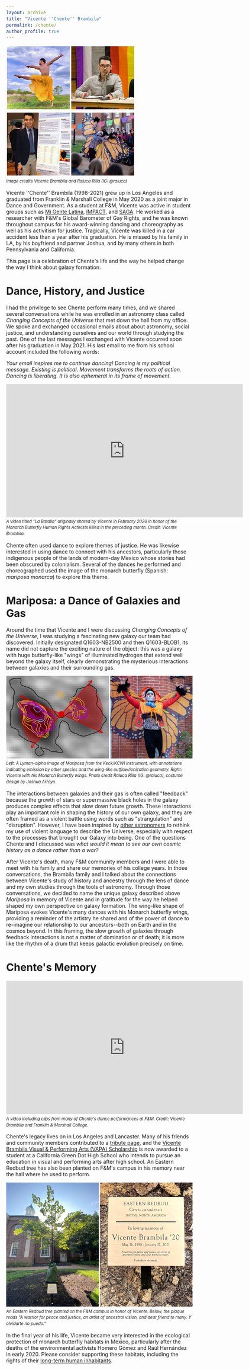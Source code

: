 ```yaml
---
layout: archive
title: "Vicente ''Chente'' Brambila"
permalink: /chente/
author_profile: true
---
```

<!--
<img src="../images/vicente-leaping-250.jpeg">
# Vicente ''Chente'' Brambila
-->

<div style="line-height: 1.5em; font-size: 0.8em; font-style: italic;">
<!--   <img style="border:2px solid white" src="../images/vicente-leaping-175sq.jpg" width=175 alt='Vicente leaps into the sky with outstretched limbs'><img style="border:2px solid white" src="../images/vicente-barometer-175sq.jpeg" width=175 alt='Vicente speaks at a panel about the Global Barometer of Gay Rights'><img style="border:2px solid white" src="../images/vicente-poster-175sq.jpeg" width=175 alt="Vicente presents a research poster while wearing a blazer and tie"><img style="border:2px solid white" src="../images/vicente-diadelosmuertos-175sq.jpeg" width=175 alt='Vicente wears skeleton makeup and extends his butterfly wings before a crowd.'><br> -->
<img src="../images/vicente-leaping-barometer.png" alt='Vicente leaps into the sky with outstretched limbs / Vicente speaks at a panel about the Global Barometer of Gay Rights'><img src="../images/vicente-poster-diadelosmuertos.png" alt='Vicente presents a research poster while wearing a blazer and tie / Vicente wears skeleton makeup and extends his butterfly wings before a crowd.'><br>
Image credits Vicente Brambila and Raluca Rilla (IG: @raluca)</div>


Vicente ''Chente'' Brambila (1998-2021) grew up in Los Angeles and graduated from Franklin & Marshall College in May 2020 as a joint 
major in Dance and Government. As a student at F&M, Vicente was active in student groups such 
as [Mi Gente Latina](https://www.fandm.edu/campus-life/clubs/mi-gente-latina), [IMPACT](https://www.fandm.edu/campus-life/clubs/i-m-p-a-c-t), and [SAGA](https://www.fandm.edu/campus-life/clubs/lgbta). He worked as a researcher with F&M's Global Barometer of 
Gay Rights, and he was known throughout campus for his award-winning dancing and choreography as
well as his activitism for justice. Tragically, Vicente was killed in a car accident less than a year after his graduation. He is missed by his family in
LA, by his boyfriend and partner Joshua, and by many others in both Pennsylvania and California.

This page is a celebration of Chente's life and the way he helped change the way I think about galaxy formation.

<!-- &nbsp; -->

# Dance, History, and Justice

I had the privilege to see Chente perform many times, and we shared several conversations while he was enrolled in an 
astronomy class called *Changing Concepts of the Universe* that met down the hall from my office. We spoke and exchanged 
occasional emails about about astronomy, social justice, and understanding ourselves and our world through studying the past. 
One of the last messages I exchanged with Vicente occurred soon after his graduation in May 2021.
His last email to me from his school account included the following words:

*Your email inspires me to continue dancing! Dancing is my political message. Existing is political. Movement transforms the roots of action. Dancing is liberating. It is also ephemeral in its frame of movement.*

<iframe title="vimeo-player" src="https://player.vimeo.com/video/647135818?h=42940e60d2" width="640" height="360" frameborder="0" allowfullscreen></iframe>
<!-- <sub><i>A video titled "La Batalla" originally shared by Vicente in February 2020 in honor of the Monarch Butterfly Human Rights Activists killed in the preceding month. Credit: Vicente Brambila.</i></sub> -->
<div style="line-height: 1.5em; font-size: 0.8em; font-style: italic;">A video titled "La Batalla" originally shared by Vicente in February 2020 in honor of the Monarch Butterfly Human Rights Activists killed in the preceding month. Credit: Vicente Brambila.</div>

Chente often used dance to explore themes of justice. He was likewise interested in 
using dance to connect with his ancestors, particularly those indigenous people of the lands of modern-day Mexico whose stories had been
obscured by colonialism. Several of the dances he performed and choreographed used the image of the monarch 
butterfly (Spanish: *mariposa monarca*) to explore this theme.



# Mariposa: a Dance of Galaxies and Gas

Around the time that Vicente and I were discussing *Changing Concepts of the Universe*, I was studying a fascinating new galaxy our 
team had discovered. 
Initially designated Q1603-NB2500 and then Q1603-BLOB1, its name did not capture the exciting nature of the object: this was a galaxy with 
huge butterfly-like "wings" of illuminated hydrogen that extend well beyond the galaxy itself, clearly demonstrating the mysterious 
interactions between galaxies and their surrounding gas.

<!-- <img src="../images/mariposa-annotated-crop-310.png" alt="A diagram showing Mariposa, a galaxy with two wings displayed as colored contours" style="border:2px solid white" width=387><img src="../images/vicente-wings-richards-310.jpeg" alt='Chente holding his wings out to the side in a similar shape to Mariposa' style="border:2px solid white" width=309><br> -->
<!-- <img src="../images/mariposa-annotated-crop-310.png" alt="A diagram showing Mariposa, a galaxy with two wings displayed as colored contours" style="border:2px solid white"><img src="../images/vicente-wings-richards-310.jpeg" alt='Chente holding his wings out to the side in a similar shape to Mariposa' style="border:2px solid white"><br> -->

<!-- <div style="text-align: center;">
<img src="../images/mariposa-annotated-crop-310.png" alt="A diagram showing Mariposa, a galaxy with two wings displayed as colored contours" style="border:2px solid white" width=386><img src="../images/vicente-wings-rilla-310.jpeg" alt='Chente holding his wings out to the side in a similar shape to Mariposa' style="border:2px solid white" width=310><br>
<font style="line-height: 0.3em; font-size: 0.8em; font-style: italic;">Left: A Lyman-alpha image of Mariposa from the Keck/KCWI instrument, with annotations indicating emission by other species and the wing-like outflow/ionization geometry. Right: Chente with his Monarch Butterfly wings. Photo credit Raluca Rilla (IG: @raluca), costume design by Joshua Arroyo.</font>
</div>
 -->
<div style="line-height: 1.5em; font-size: 0.8em; font-style: italic;">
<img src="../images/mariposa-vicente-panels-gap.png" alt="A diagram showing Mariposa, a galaxy with two wings displayed as colored contours / Vicente holding his wings out to the side in a similar shape to Mariposa"><br>
Left: A Lyman-alpha image of Mariposa from the Keck/KCWI instrument, with annotations indicating emission by other species and the wing-like outflow/ionization geometry. Right: Vicente with his Monarch Butterfly wings. Photo credit Raluca Rilla (IG: @raluca), costume design by Joshua Arroyo.</font>
</div>


The interactions between galaxies and their gas is often called "feedback" because the growth of stars or supermassive black holes in the galaxy
produces complex effects that slow down future growth. These interactions play an important role in shaping the history of our own galaxy, and
they are often framed as a violent battle using words such as "strangulation" and "disruption". However, I have been inspired by [other astronomers](https://folklife.si.edu/magazine/intergalactic-pachamama-kichwa-cosmology-vs-western-astrophysics) to rethink my use of violent language to describe the Universe, especially with respect to the processes that brought our Galaxy into being. One of the questions Chente and I discussed was *what would it mean to see our own cosmic history as a dance rather than a war?* 

<!-- In conversation with Chente's family, we have decided to name the unique galaxy describe above 'Mariposa' in his memory  of Vicente and in honor of the ways that he shaped and our F&M community and my own perspective as a scientist.
   -->
After Vicente's death, many F&M community members and I were able to meet with his family and share our memories of his college years. In those
conversations, the Brambila family and I talked about the connections between Vicente's study of history and ancestry through the lens of 
dance and my own studies through the tools of astronomy. Through those conversations, we decided to name the unique galaxy described above *Mariposa* 
in memory of Vicente and in gratitude for the way he helped shaped my own perspective on galaxy formation. The wing-like shape of Mariposa evokes 
Vicente's many dances with his Monarch butterfly wings, providing a reminder of the artistry he shared and of the power of dance to re-imagine our 
relationship to our ancestors--both on Earth and in the cosmos beyond. In this framing, the slow growth of galaxies through feedback interactions is not
a matter of domination or of death; it is more like the rhythm of a drum that keeps galactic evolution precisely on time.

# Chente's Memory

<div style="line-height: 1.5em; font-size: 0.8em; font-style: italic;"><iframe title="vimeo-player" src="https://player.vimeo.com/video/503656676?h=2187b51823" width="640" height="360" frameborder="0" allowfullscreen></iframe>
A video including clips from many of Chente's dance performances at F&M. Credit: Vicente Brambila and Franklin & Marshall College.</div>

Chente's legacy lives on in Los Angeles and Lancaster. Many of his
friends and community members contributed to a [tribute page](https://www.kudoboard.com/boards/1Fg8RTXh), and the 
[Vicente Brambila Visual & Performing Arts (VAPA) Scholarship](https://www.amuanimo.org/studentscholarships) is now awarded to a student at 
a California Green Dot High School who intends to pursue an education in visual and performing arts after high school. An Eastern Redbud tree has also been planted on F&M's campus in his memory near the hall where he used to perform.

<div style="line-height: 1.5em; font-size: 0.8em; font-style: italic;">
<!-- <img src="../images/vicente-tree-350.jpeg" width="350"><img src="../images/vicente-plaque-350.png" width="350"> -->
<img src="../images/vicente-tree-plaque.png">
<br>
An Eastern Redbud tree planted on the F&M campus in honor of Vicente. Below, the plaque reads "A warrior for peace and justice, an artist of ancestral vision, and dear friend to many. Y olvidarte no puedo."</div>

In the final year of his life, Vicente became very interested in the ecological protection of monarch butterfly habitats in 
Mexico, particularly after the deaths of the environmental activists Homero Gómez and Raúl Hernández in early 2020. Please consider 
supporting these habitats, including the rights of their 
[long-term human inhabitants](https://www.sciencedirect.com/science/article/abs/pii/S0305750X21000322).


